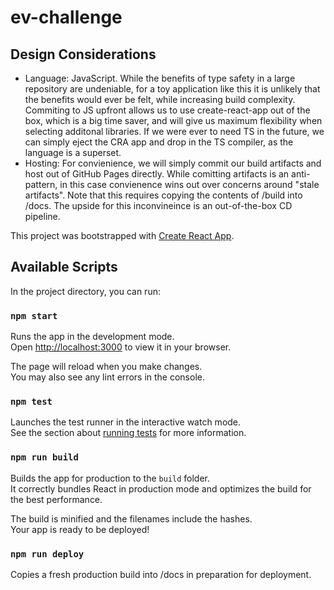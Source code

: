 # ev-challenge

## Design Considerations

-   Language: JavaScript. While the benefits of type safety in a large repository are undeniable, for a toy application like this it is unlikely that the benefits would ever be felt, while increasing build complexity. Commiting to JS upfront allows us to use create-react-app out of the box, which is a big time saver, and will give us maximum flexibility when selecting additonal libraries. If we were ever to need TS in the future, we can simply eject the CRA app and drop in the TS compiler, as the language is a superset.
-   Hosting: For convienience, we will simply commit our build artifacts and host out of GitHub Pages directly. While comitting artifacts is an anti-pattern, in this case convienence wins out over concerns around "stale artifacts". Note that this requires copying the contents of /build into /docs. The upside for this inconvineince is an out-of-the-box CD pipeline.

This project was bootstrapped with [Create React App](https://github.com/facebook/create-react-app).

## Available Scripts

In the project directory, you can run:

### `npm start`

Runs the app in the development mode.\
Open [http://localhost:3000](http://localhost:3000) to view it in your browser.

The page will reload when you make changes.\
You may also see any lint errors in the console.

### `npm test`

Launches the test runner in the interactive watch mode.\
See the section about [running tests](https://facebook.github.io/create-react-app/docs/running-tests) for more information.

### `npm run build`

Builds the app for production to the `build` folder.\
It correctly bundles React in production mode and optimizes the build for the best performance.

The build is minified and the filenames include the hashes.\
Your app is ready to be deployed!

### `npm run deploy`

Copies a fresh production build into /docs in preparation for deployment.
